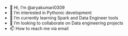 - 👋 Hi, I’m @aryakumari0309
- 👀 I’m interested in Pythonic development 
- 🌱 I’m currently learning Spark and Data Engineer tools
- 💞️ I’m looking to collaborate on Data engineering projects
- 📫 How to reach me via email

<!---
aryakumari0309/aryakumari0309 is a ✨ special ✨ repository because its `README.md` (this file) appears on your GitHub profile.
You can click the Preview link to take a look at your changes.
--->
